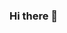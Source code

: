 ### Hi there 👋

<!--
**FayyashKhan/Fayyashkhan** is a ✨ _special_ ✨ repository because its `README.md` (this file) appears on your GitHub profile.

Here are some ideas to get you started:

- 🔭 I’m currently working on financial analysis
- 🌱 I’m currently learning data analysis 
- 👯 I’m looking to collaborate on data analysis
- 🤔 I’m looking for help with python
- 💬 Ask me about ...
- 📫 How to reach me: WA +923478369119
- 😄 Pronouns: He/Him
- ⚡ Fun fact: ;)
-->
